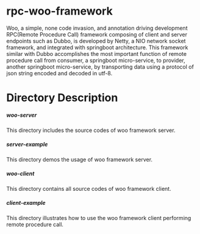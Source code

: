 # rpc-woo-framework
Woo, a simple, none code invasion, and annotation driving development RPC(Remote Procedure Call) framework composing of client and server endpoints such as Dubbo, is developed by Netty, a NIO network socket framework, and integrated with springboot architecture.
This framework similar with Dubbo accomplishes the most important function of remote procedure call from consumer, a springboot micro-service, to provider, another springboot micro-service, by transporting data using a protocol of json string encoded and decoded in utf-8.

# Directory Description
##### woo-server
This directory includes the source codes of woo framework server. 
##### server-example
This directory demos the usage of woo framework server.
##### woo-client
This directory contains all source codes of woo framework client.
##### client-example
This directory illustrates how to use the woo framework client performing remote procedure call.
